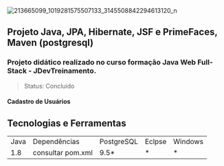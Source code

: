 ![213665099_1019281575507133_3145508842294613120_n](https://user-images.githubusercontent.com/37045332/125006736-3579df00-e035-11eb-88b7-6257a39d4448.jpg)

## Projeto Java, JPA, Hibernate, JSF e PrimeFaces, Maven (postgresql)
### Projeto didático realizado no curso formação Java Web Full-Stack - JDevTreinamento. 
> Status: Concluído

#### Cadastro de Usuários

## Tecnologias e Ferramentas
<table>
  <tr> 
    <td>Java</td>
    <td>Dependências</td>
    <td>PostgreSQL</td>
    <td>Eclpse</td>
    <td>Windows</td>
  </tr>
  <tr> 
    <td>1.8</td>
    <td>consultar pom.xml</td>
    <td>9.5*</td>
    <td>*</td>
    <td>*</td>
  </tr>
</table>

